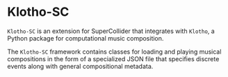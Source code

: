 # Klotho-SC

`Klotho-SC` is an extension for SuperCollider that integrates with `Klotho`, a Python package for computational music composition.

The `Klotho-SC` framework contains classes for loading and playing musical compositions in the form of a specialized JSON file that specifies discrete events along with general compositional metadata.